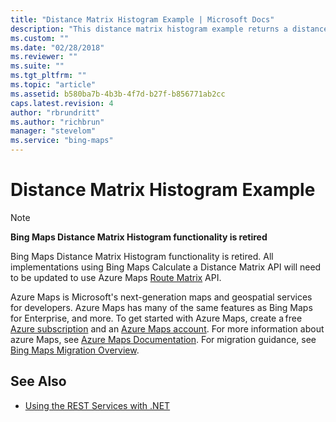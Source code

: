 ```yaml
---
title: "Distance Matrix Histogram Example | Microsoft Docs"
description: "This distance matrix histogram example returns a distance matrix histogram between a set of origins and destinations for a specific period of time."
ms.custom: ""
ms.date: "02/28/2018"
ms.reviewer: ""
ms.suite: ""
ms.tgt_pltfrm: ""
ms.topic: "article"
ms.assetid: b580ba7b-4b3b-4f7d-b27f-b856771ab2cc
caps.latest.revision: 4
author: "rbrundritt"
ms.author: "richbrun"
manager: "stevelom"
ms.service: "bing-maps"
---
```


# Distance Matrix Histogram Example

> [!NOTE]
> **Bing Maps Distance Matrix Histogram functionality is retired**
>
> Bing Maps Distance Matrix Histogram functionality is retired. All implementations using Bing Maps Calculate a Distance Matrix API will need to be updated to use Azure Maps [Route Matrix](/rest/api/maps/route/get-route-matrix) API.
>
> Azure Maps is Microsoft's next-generation maps and geospatial services for developers. Azure Maps has many of the same features as Bing Maps for Enterprise, and more. To get started with Azure Maps, create a free [Azure subscription](https://azure.microsoft.com/free) and an [Azure Maps account](/azure/azure-maps/how-to-manage-account-keys#create-a-new-account). For more information about azure Maps, see [Azure Maps Documentation](/azure/azure-maps/). For migration guidance, see [Bing Maps Migration Overview](/azure/azure-maps/migrate-bing-maps-overview).

## See Also

- [Using the REST Services with .NET](../using-the-rest-services-with-net.md)
